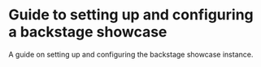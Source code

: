 # Guide to setting up and configuring a backstage showcase

A guide on setting up and configuring the backstage showcase instance.
